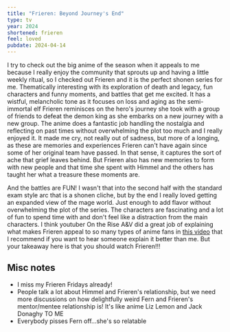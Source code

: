```yaml
---
title: "Frieren: Beyond Journey's End"
type: tv
year: 2024
shortened: frieren
feel: loved
pubdate: 2024-04-14
---
```


I try to check out the big anime of the season when it appeals to me because I really enjoy the community that sprouts up and having a little weekly ritual, so I checked out Frieren and it is the perfect shonen series for me. Thematically interesting with its exploration of death and legacy, fun characters and funny moments, and battles that get me excited. It has a wistful, melancholic tone as it focuses on loss and aging as the semi-immortal elf Frieren reminisces on the hero's journey she took with a group of friends to defeat the demon king as she embarks on a new journey with a new group. The anime does a fantastic job handling the nostalgia and reflecting on past times without overwhelming the plot too much and I really enjoyed it. It made me cry, not really out of sadness, but more of a longing, as these are memories and experiences Frieren can't have again since some of her original team have passed. In that sense, it captures the sort of ache that grief leaves behind. But Frieren also has new memories to form with new people and that time she spent with Himmel and the others has taught her what a treasure these moments are.  
  
And the battles are FUN! I wasn't that into the second half with the standard exam style arc that is a shonen cliche, but by the end I really loved getting an expanded view of the mage world. Just enough to add flavor without overwhelming the plot of the series. The characters are fascinating and a lot of fun to spend time with and don't feel like a distraction from the main characters. I think youtuber On the Rise A&V did a great job of explaining what makes Frieren appeal to so many types of anime fans in [this video](https://www.youtube.com/watch?v=NGPPeAb2PGQ) that I recommend if you want to hear someone explain it better than me. But your takeaway here is that you should watch Frieren!!!  

## Misc notes  

- I miss my Frieren Fridays already!
- People talk a lot about Himmel and Frieren's relationship, but we need more discussions on how delightfully weird Fern and Frieren's mentor/mentee relationship is! It's like anime Liz Lemon and Jack Donaghy TO ME
- Everybody pisses Fern off...she's so relatable

